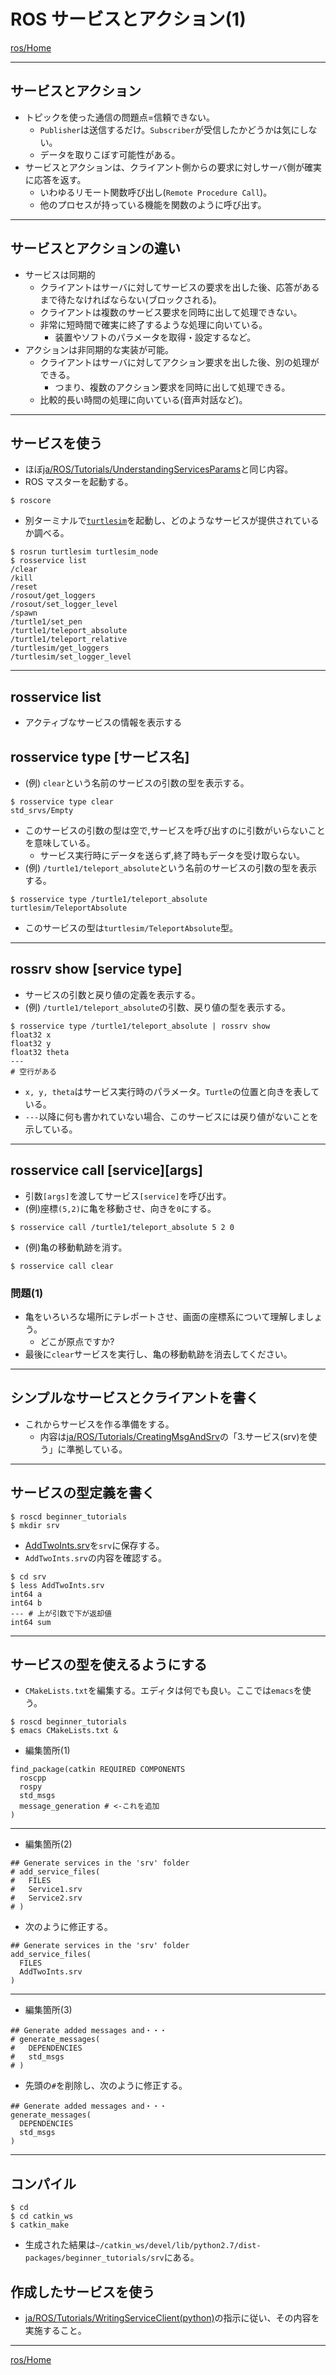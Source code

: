 # ROS サービスとアクション(1)

[ros/Home](Home.md)

---

## サービスとアクション

- トピックを使った通信の問題点=信頼できない。
  - `Publisher`は送信するだけ。`Subscriber`が受信したかどうかは気にしない。
  - データを取りこぼす可能性がある。
- サービスとアクションは、クライアント側からの要求に対しサーバ側が確実に応答を返す。
  - いわゆるリモート関数呼び出し(`Remote Procedure Call`)。
  - 他のプロセスが持っている機能を関数のように呼び出す。

---

## サービスとアクションの違い

- サービスは同期的
  - クライアントはサーバに対してサービスの要求を出した後、応答があるまで待たなければならない(ブロックされる)。
  - クライアントは複数のサービス要求を同時に出して処理できない。
  - 非常に短時間で確実に終了するような処理に向いている。
    - 装置やソフトのパラメータを取得・設定するなど。
- アクションは非同期的な実装が可能。
  - クライアントはサーバに対してアクション要求を出した後、別の処理ができる。
    - つまり、複数のアクション要求を同時に出して処理できる。
  - 比較的長い時間の処理に向いている(音声対話など)。

---

## サービスを使う

- ほぼ[ja/ROS/Tutorials/UnderstandingServicesParams](http://wiki.ros.org/ja/ROS/Tutorials/UnderstandingServicesParams)と同じ内容。
- ROS マスターを起動する。

```shell
$ roscore
```

- 別ターミナルで[`turtlesim`](http://wiki.ros.org/turtlesim)を起動し、どのようなサービスが提供されているか調べる。

```shell
$ rosrun turtlesim turtlesim_node
$ rosservice list
/clear
/kill
/reset
/rosout/get_loggers
/rosout/set_logger_level
/spawn
/turtle1/set_pen
/turtle1/teleport_absolute
/turtle1/teleport_relative
/turtlesim/get_loggers
/turtlesim/set_logger_level
```

---

## rosservice list

- アクティブなサービスの情報を表示する

## rosservice type [サービス名]

- (例) `clear`という名前のサービスの引数の型を表示する。

```shell
$ rosservice type clear
std_srvs/Empty
```

- このサービスの引数の型は空で,サービスを呼び出すのに引数がいらないことを意味している。
  - サービス実行時にデータを送らず,終了時もデータを受け取らない。
- (例) `/turtle1/teleport_absolute`という名前のサービスの引数の型を表示する。

```shell
$ rosservice type /turtle1/teleport_absolute
turtlesim/TeleportAbsolute
```

- このサービスの型は`turtlesim/TeleportAbsolute`型。

---

## rossrv show [service type]

- サービスの引数と戻り値の定義を表示する。
- (例) `/turtle1/teleport_absolute`の引数、戻り値の型を表示する。

```shell
$ rosservice type /turtle1/teleport_absolute | rossrv show
float32 x
float32 y
float32 theta
---
# 空行がある
```

- `x, y, theta`はサービス実行時のパラメータ。`Turtle`の位置と向きを表している。
- `---`以降に何も書かれていない場合、このサービスには戻り値がないことを示している。

---

## rosservice call [service][args]

- 引数`[args]`を渡してサービス`[service]`を呼び出す。
- (例)座標`(5,2)`に亀を移動させ、向きを`0`にする。

```shell
$ rosservice call /turtle1/teleport_absolute 5 2 0
```

- (例)亀の移動軌跡を消す。

```shell
$ rosservice call clear
```

### 問題(1)

- 亀をいろいろな場所にテレポートさせ、画面の座標系について理解しましょう。
  - どこが原点ですか?
- 最後に`clear`サービスを実行し、亀の移動軌跡を消去してください。

---

## シンプルなサービスとクライアントを書く

- これからサービスを作る準備をする。
  - 内容は[ja/ROS/Tutorials/CreatingMsgAndSrv](http://wiki.ros.org/ja/ROS/Tutorials/CreatingMsgAndSrv)の「3.サービス(srv)を使う」に準拠している。

---

## サービスの型定義を書く

```shell
$ roscd beginner_tutorials
$ mkdir srv
```

- [AddTwoInts.srv](https://raw.githubusercontent.com/ros/ros_tutorials/lunar-devel/rospy_tutorials/srv/AddTwoInts.srv)を`srv`に保存する。
- `AddTwoInts.srv`の内容を確認する。

```shell
$ cd srv
$ less AddTwoInts.srv
int64 a
int64 b
--- # 上が引数で下が返却値
int64 sum
```

---

## サービスの型を使えるようにする

- `CMakeLists.txt`を編集する。エディタは何でも良い。ここでは`emacs`を使う。

```shell
$ roscd beginner_tutorials
$ emacs CMakeLists.txt &
```

- 編集箇所(1)

```text
find_package(catkin REQUIRED COMPONENTS
  roscpp
  rospy
  std_msgs
  message_generation # <-これを追加
)
```

---

- 編集箇所(2)

```text
## Generate services in the 'srv' folder
# add_service_files(
#   FILES
#   Service1.srv
#   Service2.srv
# )
```

- 次のように修正する。

```text
## Generate services in the 'srv' folder
add_service_files(
  FILES
  AddTwoInts.srv
)
```

---

- 編集箇所(3)

```text
## Generate added messages and・・・
# generate_messages(
#   DEPENDENCIES
#   std_msgs
# )
```

- 先頭の`#`を削除し、次のように修正する。

```text
## Generate added messages and・・・
generate_messages(
  DEPENDENCIES
  std_msgs
)
```

---

## コンパイル

```shell
$ cd
$ cd catkin_ws
$ catkin_make
```

- 生成された結果は`~/catkin_ws/devel/lib/python2.7/dist-packages/beginner_tutorials/srv`にある。

## 作成したサービスを使う

- [ja/ROS/Tutorials/WritingServiceClient(python)](http://wiki.ros.org/ja/ROS/Tutorials/WritingServiceClient%28python%29)の指示に従い、その内容を実施すること。

---

[ros/Home](Home.md)
